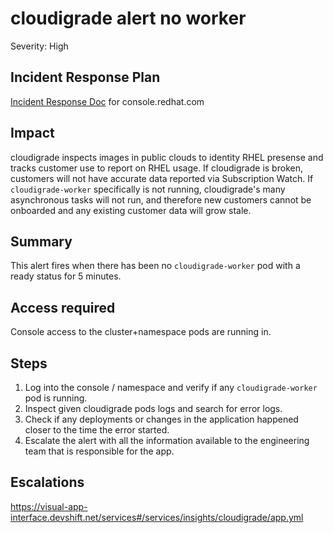 # cloudigrade alert no worker

Severity: High

## Incident Response Plan

[Incident Response Doc](https://docs.google.com/document/d/1AyEQnL4B11w7zXwum8Boty2IipMIxoFw1ri1UZB6xJE) for console.redhat.com

## Impact

cloudigrade inspects images in public clouds to identity RHEL presense and tracks customer use to report on RHEL usage. If cloudigrade is broken, customers will not have accurate data reported via Subscription Watch. If `cloudigrade-worker` specifically is not running, cloudigrade's many asynchronous tasks will not run, and therefore new customers cannot be onboarded and any existing customer data will grow stale.

## Summary

This alert fires when there has been no `cloudigrade-worker` pod with a ready status for 5 minutes.

## Access required

Console access to the cluster+namespace pods are running in.

## Steps

1. Log into the console / namespace and verify if any `cloudigrade-worker` pod is running.
2. Inspect given cloudigrade pods logs and search for error logs.
3. Check if any deployments or changes in the application happened closer to the time the error started.
4. Escalate the alert with all the information available to the engineering team that is responsible for the app.

## Escalations

https://visual-app-interface.devshift.net/services#/services/insights/cloudigrade/app.yml
